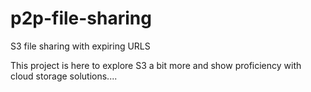 # p2p-file-sharing
S3 file sharing with expiring URLS

This project is here to explore S3 a bit more and show proficiency with cloud storage solutions....

